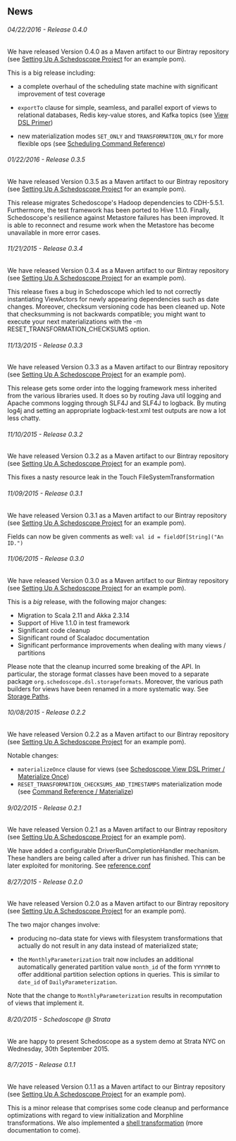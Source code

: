 ## News

###### 04/22/2016 - Release 0.4.0

We have released Version 0.4.0 as a Maven artifact to our Bintray repository (see [Setting Up A Schedoscope Project](https://github.com/ottogroup/schedoscope/wiki/Setting-up-a-Schedoscope-Project) for an example pom). 

This is a big release including:

* a complete overhaul of the scheduling state machine with significant improvement of test coverage

* `exportTo` clause for simple, seamless, and parallel export of views to relational databases, Redis key-value stores, and Kafka topics (see [View DSL Primer](https://github.com/ottogroup/schedoscope/wiki/Schedoscope-View-DSL-Primer))

* new materialization modes `SET_ONLY` and `TRANSFORMATION_ONLY` for more flexible ops (see [Scheduling Command Reference](https://github.com/ottogroup/schedoscope/wiki/Scheduling-Command-Reference))

###### 01/22/2016 - Release 0.3.5

We have released Version 0.3.5 as a Maven artifact to our Bintray repository (see [Setting Up A Schedoscope Project](https://github.com/ottogroup/schedoscope/wiki/Setting-up-a-Schedoscope-Project) for an example pom).

This release migrates Schedoscope's Hadoop dependencies to CDH-5.5.1. Furthermore, the test framework has been ported to Hive 1.1.0. Finally, Schedoscope's resilience against Metastore failures has been improved. It is able to reconnect and resume work when the Metastore has become unavailable in more error cases.

###### 11/21/2015 - Release 0.3.4

We have released Version 0.3.4 as a Maven artifact to our Bintray repository (see [Setting Up A Schedoscope Project](https://github.com/ottogroup/schedoscope/wiki/Setting-up-a-Schedoscope-Project) for an example pom).

This release fixes a bug in Schedoscope which led to not correctly instantiating ViewActors for newly appearing dependencies such as date changes. Moreover, checksum versioning code has been cleaned up. Note that checksumming is not backwards compatible; you might want to execute your next materializations with the -m RESET_TRANSFORMATION_CHECKSUMS option.


###### 11/13/2015 - Release 0.3.3

We have released Version 0.3.3 as a Maven artifact to our Bintray repository (see [Setting Up A Schedoscope Project](https://github.com/ottogroup/schedoscope/wiki/Setting-up-a-Schedoscope-Project) for an example pom).

This release gets some order into the logging framework mess inherited from the various libraries used. It does so by routing Java util logging and Apache commons logging through SLF4J and SLF4J to logback. By muting log4j and setting an appropriate logback-test.xml test outputs are now a lot less chatty.

###### 11/10/2015 - Release 0.3.2

We have released Version 0.3.2 as a Maven artifact to our Bintray repository (see [Setting Up A Schedoscope Project](https://github.com/ottogroup/schedoscope/wiki/Setting-up-a-Schedoscope-Project) for an example pom).

This fixes a nasty resource leak in the Touch FileSystemTransformation

###### 11/09/2015 - Release 0.3.1

We have released Version 0.3.1 as a Maven artifact to our Bintray repository (see [Setting Up A Schedoscope Project](https://github.com/ottogroup/schedoscope/wiki/Setting-up-a-Schedoscope-Project) for an example pom).

Fields can now be given comments as well: `val id = fieldOf[String]("An ID.")` 

###### 11/06/2015 - Release 0.3.0

We have released Version 0.3.0 as a Maven artifact to our Bintray repository (see [Setting Up A Schedoscope Project](https://github.com/ottogroup/schedoscope/wiki/Setting-up-a-Schedoscope-Project) for an example pom).

This is a _big_ release, with the following major changes:

* Migration to Scala 2.11 and Akka 2.3.14
* Support of Hive 1.1.0 in test framework
* Significant code cleanup 
* Significant round of Scaladoc documentation
* Significant performance improvements when dealing with many views / partitions

Please note that the cleanup incurred some breaking of the API. In particular, the storage format classes have been moved to a separate package `org.schedoscope.dsl.storageformats`. Moreover, the various path builders for views have been renamed in a more systematic way. See [Storage Paths](https://github.com/ottogroup/schedoscope/wiki/Storage-Formats#storage-paths).


###### 10/08/2015 - Release 0.2.2

We have released Version 0.2.2 as a Maven artifact to our Bintray repository (see [Setting Up A Schedoscope Project](https://github.com/ottogroup/schedoscope/wiki/Setting-up-a-Schedoscope-Project) for an example pom).

Notable changes:

* `materializeOnce` clause for views (see [Schedoscope View DSL Primer / Materialize Once](https://github.com/ottogroup/schedoscope/wiki/Schedoscope-View-DSL-Primer))
* `RESET_TRANSFORMATION_CHECKSUMS_AND_TIMESTAMPS` materialization mode (see [Command Reference / Materialize](https://github.com/ottogroup/schedoscope/wiki/Command-Reference))

###### 9/02/2015 - Release 0.2.1

We have released Version 0.2.1 as a Maven artifact to our Bintray repository (see [Setting Up A Schedoscope Project](https://github.com/ottogroup/schedoscope/wiki/Setting-up-a-Schedoscope-Project) for an example pom).

We have added a configurable DriverRunCompletionHandler mechanism. These handlers are being called after a driver run has finished. This can be later exploited for monitoring. See [reference.conf](https://github.com/ottogroup/schedoscope/wiki/Configuring-Schedoscope) 

###### 8/27/2015 - Release 0.2.0

We have released Version 0.2.0 as a Maven artifact to our Bintray repository (see [Setting Up A Schedoscope Project](https://github.com/ottogroup/schedoscope/wiki/Setting-up-a-Schedoscope-Project) for an example pom).

The two major changes involve:

* producing no-data state for views with filesystem transformations that actually do not result in any data instead of materialized state;

* the `MonthlyParameterization` trait now includes an additional automatically generated partition value `month_id` of the form `YYYYMM` to offer additional partition selection options in queries. This is similar to `date_id` of `DailyParameterization`. 

Note that the change to `MonthlyParameterization` results in recomputation of views that implement it. 


###### 8/20/2015 - Schedoscope @ Strata

We are happy to present Schedoscope as a system demo at Strata NYC on Wednesday, 30th September 2015.

###### 8/7/2015 - Release 0.1.1

We have released Version 0.1.1 as a Maven artifact to our Bintray repository (see [Setting Up A Schedoscope Project](https://github.com/ottogroup/schedoscope/wiki/Setting-up-a-Schedoscope-Project) for an example pom). 

This is a minor release that comprises some code cleanup and performance optimizations with regard to view initialization and Morphline transformations. We also ímplemented a [shell transformation](https://github.com/ottogroup/schedoscope/wiki/Shell-Transformations) (more documentation to come). 